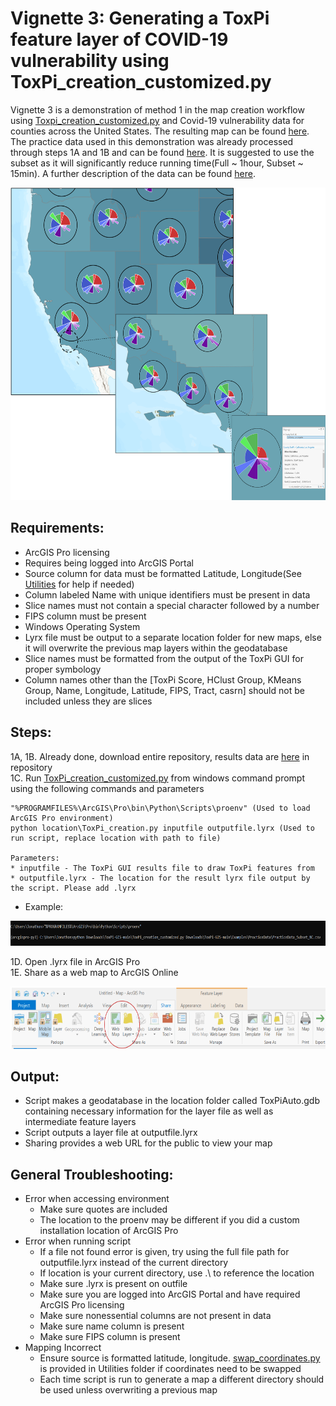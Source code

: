 # **Vignette 3: Generating a ToxPi feature layer of COVID-19 vulnerability using ToxPi_creation_customized.py**  
Vignette 3 is a demonstration of method 1 in the map creation workflow using [Toxpi_creation_customized.py](https://github.com/Jonathon-Fleming/ToxPi-GIS/blob/main/ToxPi_creation_customized.py) and Covid-19 vulnerability data for counties across the United States. The resulting map can be found [here](https://ncsu.maps.arcgis.com/home/item.html?id=1518637a0b454036a3d0d2fc8239ff08). The practice data used in this demonstration was already processed through steps 1A and 1B and can be found [here](https://github.com/Jonathon-Fleming/ToxPi-GIS/tree/main/Examples/Practice%20Data). It is suggested to use the subset as it will significantly reduce running time(Full ~ 1hour, Subset ~ 15min). A further description of the data can be found [here](https://www.niehs.nih.gov/research/programs/coronavirus/covid19pvi/details/).  

<p align = "center">
<img src="https://github.com/Jonathon-Fleming/ToxPi-GIS/blob/main/Images/Vignette3.png" data-canonical-  
src="https://github.com/Jonathon-Fleming/ToxPi-GIS/blob/main/Images/Vignette3.png" width="600" height="500" />  
</p>  

## Requirements:  
* ArcGIS Pro licensing  
* Requires being logged into ArcGIS Portal  
* Source column for data must be formatted Latitude, Longitude(See [Utilities](https://github.com/Jonathon-Fleming/ToxPi-GIS/tree/main/Utilities) for help if needed)    
* Column labeled Name with unique identifiers must be present in data  
* Slice names must not contain a special character followed by a number  
* FIPS column must be present  
* Windows Operating System  
* Lyrx file must be output to a separate location folder for new maps, else it will overwrite the previous map layers within the geodatabase  
* Slice names must be formatted from the output of the ToxPi GUI for proper symbology  
* Column names other than the [ToxPi Score, HClust Group, KMeans Group, Name, Longitude, Latitude, FIPS, Tract, casrn] should not be included unless they are slices  

## Steps:  
1A, 1B. Already done, download entire repository, results data are [here](https://github.com/Jonathon-Fleming/ToxPi-GIS/tree/main/Examples/Practice%20Data) in repository     
1C. Run [ToxPi_creation_customized.py](https://github.com/Jonathon-Fleming/ToxPi-GIS/blob/main/ToxPi_creation_customized.py) from windows command prompt using the following commands and parameters
```
"%PROGRAMFILES%\ArcGIS\Pro\bin\Python\Scripts\proenv" (Used to load ArcGIS Pro environment)  
python location\ToxPi_creation.py inputfile outputfile.lyrx (Used to run script, replace location with path to file)  

Parameters:
* inputfile - The ToxPi GUI results file to draw ToxPi features from  
* outputfile.lyrx - The location for the result lyrx file output by the script. Please add .lyrx   
```

* Example:  
<p align = "center">
<img src="https://github.com/Jonathon-Fleming/ToxPi-GIS/blob/main/Images/ExampleCommandVignette3.PNG" data-canonical-  
src="https://github.com/Jonathon-Fleming/ToxPi-GIS/blob/main/Images/ExampleCommandVignette3.PNG" width="800" height="40" />  
</p>  

1D. Open .lyrx file in ArcGIS Pro  
1E. Share as a web map to ArcGIS Online  
<p align = "center">
<img src="https://github.com/Jonathon-Fleming/ToxPi-GIS/blob/main/Images/MapShare.png" data-canonical-  
src="https://github.com/Jonathon-Fleming/ToxPi-GIS/blob/main/Images/MapShare.png" width="600" height="100" />  
</p>  

## Output:  
  * Script makes a geodatabase in the location folder called ToxPiAuto.gdb containing necessary information for the layer file as well as intermediate feature layers 
  * Script outputs a layer file at outputfile.lyrx  
  * Sharing provides a web URL for the public to view your map  


## General Troubleshooting:  
* Error when accessing environment  
  * Make sure quotes are included  
  * The location to the proenv may be different if you did a custom installation location of ArcGIS Pro 
* Error when running script  
  * If a file not found error is given, try using the full file path for outputfile.lyrx instead of the current directory  
  * If location is your current directory, use .\ to reference the location   
  * Make sure .lyrx is present on outfile   
  * Make sure you are logged into ArcGIS Portal and have required ArcGIS Pro licensing  
  * Make sure nonessential columns are not present in data  
  * Make sure name column is present  
  * Make sure FIPS column is present  
* Mapping Incorrect  
  * Ensure source is formatted latitude, longitude. [swap_coordinates.py](https://github.com/Jonathon-Fleming/ToxPi-GIS/blob/main/Utilities/Swap_Coordinates.py) is provided in Utilities folder if coordinates need to be swapped  
  * Each time script is run to generate a map a different directory should be used unless overwriting a previous map     

